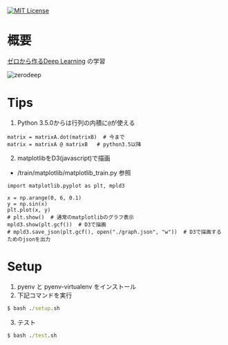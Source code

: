 [![MIT License](http://img.shields.io/badge/license-MIT-blue.svg?style=flat)](LICENSE)
# 概要
[ゼロから作るDeep Learning](https://www.oreilly.co.jp/books/9784873117584/) の学習

![zerodeep](https://cloud.githubusercontent.com/assets/1854729/24141366/904c5cc8-0e66-11e7-8fd9-a6a968828728.jpg)

# Tips
1. Python 3.5.0からは行列の内積に`@`が使える
```
matrix = matrixA.dot(matrixB)  # 今まで
matrix = matrixA @ matrixB   # python3.5以降
```

2. matplotlibをD3(javascript)で描画

* /train/matplotlib/matplotlib_train.py 参照
```
import matplotlib.pyplot as plt, mpld3

x = np.arange(0, 6, 0.1)
y = np.sin(x)
plt.plot(x, y)
# plt.show()  # 通常のmatplotlibのグラフ表示
mpld3.show(plt.gcf())  # D3で描画
# mpld3.save_json(plt.gcf(), open("./graph.json", "w"))  # D3で描画するためのjsonを出力
```
# Setup
1. pyenv と pyenv-virtualenv をインストール
2. 下記コマンドを実行

```cmd
$ bash ./setup.sh
```

3. テスト

```cmd
$ bash ./test.sh
```